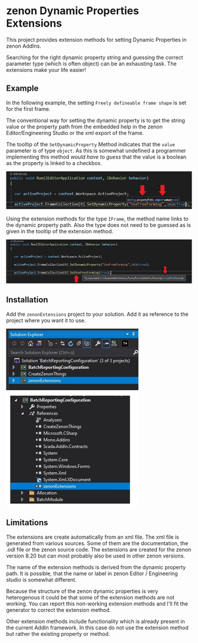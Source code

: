 ﻿# zenon Dynamic Properties Extensions
This project provides extension methods for setting Dynamic Properties in zenon AddIns. 

Searching for the right dynamic property string and guessing the correct parameter type (which is often object) can be an exhausting task. The extensions make your life easier!

## Example
In the following example, the setting ```Freely defineable frame shape``` is set for the first frame. 

The conventional way for setting the dynamic property is to get the string value or the property path from the embedded help in the zenon Editor/Engineering Studio or the xml export of the frame.

The tooltip of the ```SetDynamicProperty``` Method indicates that the ```value``` parameter is of type ```object```. As this is somewhat undefined a programmer implementing this method _would have to guess_ that the value is a boolean as the property is linked to a checkbox.

![conventional way](ConventionalUsageOfDynProperties.jpg)

Using the extension methods for the type ```IFrame```, the method name links to the dynamic property path. Also the type does not need to be guessed as is given in the tooltip of the extension method.

![using extension methods](ExtensionMethodForProperties.jpg)

## Installation
Add the ```zenonExtensions``` project to your solution.
Add it as reference to the project where you want it to use.

![added project and reference](AddedZenonExtensionsProject.jpg)

## Limitations
The extensions are create automatically from an xml file. The xml file is generated from various sources. Some of them are the documentation, the .odl file or the zenon source code. The extensions are created for the zenon version 8.20 but can most probably also be used in other zenon versions.

The name of the extension methods is derived from the dynamic property path. It is possible, that the name or label in zenon Editor / Engineering studio is somewhat different.

Because the structure of the zenon dynamic properties is very heterogenous it could be that some of the extension methods are not working. You can report this non-working extension methods and I'll fit the generator to correct the extension method.

Other extension methods include functionality which is already present in the current AddIn framework. In this case do not use the extension method but rather the existing property or method.